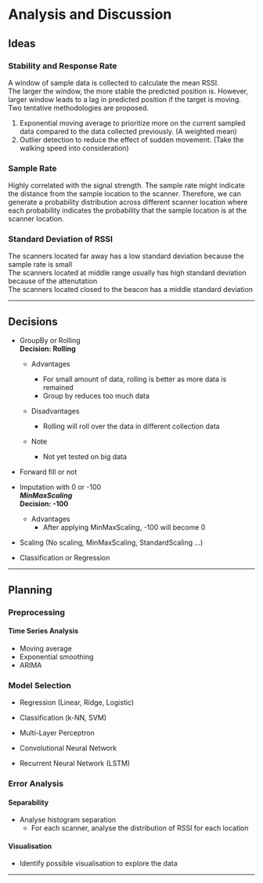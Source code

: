# Analysis and Discussion

## Ideas

### **Stability and Response Rate**

A window of sample data is collected to calculate the mean RSSI.  
The larger the window, the more stable the predicted position is. However, larger window leads to a lag in predicted position if the target is moving.
Two tentative methodologies are proposed.

1. Exponential moving average to prioritize more on the current sampled data compared to the data collected previously. (A weighted mean)
2. Outlier detection to reduce the effect of sudden movement. (Take the walking speed into consideration)

### **Sample Rate**

Highly correlated with the signal strength.
The sample rate might indicate the distance from the sample location to the scanner.
Therefore, we can generate a probability distribution across different scanner location where each probability indicates the probability that the sample location is at the scanner location.

### **Standard Deviation of RSSI**

The scanners located far away has a low standard deviation because the sample rate is small  
The scanners located at middle range usually has high standard deviation because of the attenutation  
The scanners located closed to the beacon has a middle standard deviation  

---

## Decisions

- GroupBy or Rolling  
  **Decision: Rolling**
  - Advantages
    - For small amount of data, rolling is better as more data is remained
    - Group by reduces too much data

  - Disadvantages
    - Rolling will roll over the data in different collection data

  - Note
    - Not yet tested on big data

- Forward fill or not
- Imputation with 0 or -100  
  ***MinMaxScaling***  
  **Decision: -100**  
  - Advantages
    - After applying MinMaxScaling, -100 will become 0

- Scaling (No scaling, MinMaxScaling, StandardScaling ...)

- Classification or Regression

---

## Planning

### **Preprocessing**

#### Time Series Analysis

- Moving average
- Exponential smoothing
- ARIMA

### **Model Selection**

- Regression (Linear, Ridge, Logistic)
- Classification (k-NN, SVM)

- Multi-Layer Perceptron
- Convolutional Neural Network
- Recurrent Neural Network (LSTM)

### **Error Analysis**

#### Separability

- Analyse histogram separation
  - For each scanner, analyse the distribution of RSSI for each location

#### Visualisation

- Identify possible visualisation to explore the data

---
